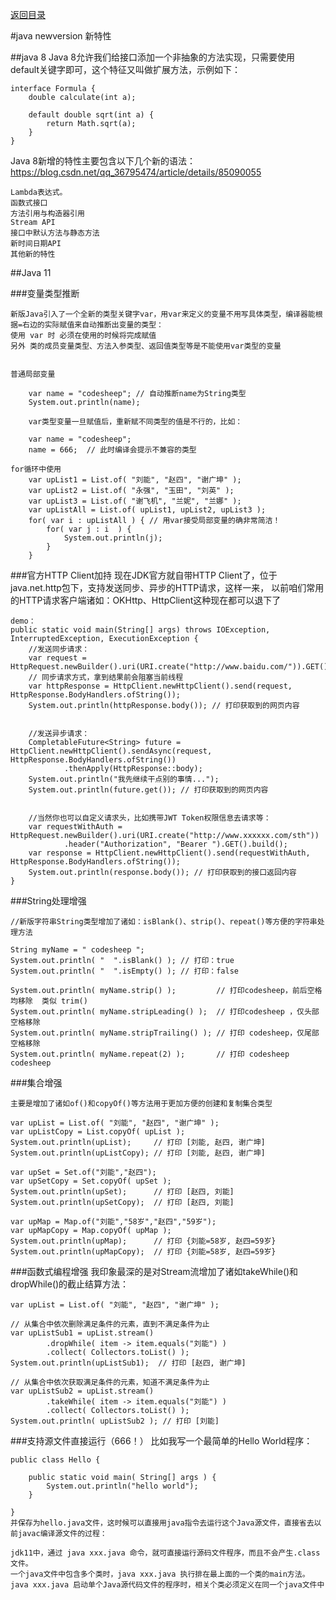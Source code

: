 <p>
    <a href="#" onclick="refreshContent('java')">返回目录</a>
</p>


#java newversion 新特性

##java 8
Java 8允许我们给接口添加一个非抽象的方法实现，只需要使用 default关键字即可，这个特征又叫做扩展方法，示例如下：

    interface Formula {
        double calculate(int a);

        default double sqrt(int a) {
            return Math.sqrt(a);
        }
    }

Java 8新增的特性主要包含以下几个新的语法：
https://blog.csdn.net/qq_36795474/article/details/85090055

    Lambda表达式。
    函数式接口
    方法引用与构造器引用
    Stream API
    接口中默认方法与静态方法
    新时间日期API
    其他新的特性


##Java 11

###变量类型推断

    新版Java引入了一个全新的类型关键字var，用var来定义的变量不用写具体类型，编译器能根据=右边的实际赋值来自动推断出变量的类型：
    使用 var 时 必须在使用的时候将完成赋值
    另外 类的成员变量类型、方法入参类型、返回值类型等是不能使用var类型的变量
    
    
    普通局部变量

        var name = "codesheep"; // 自动推断name为String类型
        System.out.println(name);

        var类型变量一旦赋值后，重新赋不同类型的值是不行的，比如：

        var name = "codesheep";
        name = 666;  // 此时编译会提示不兼容的类型

    for循环中使用
        var upList1 = List.of( "刘能", "赵四", "谢广坤" );
        var upList2 = List.of( "永强", "玉田", "刘英" );
        var upList3 = List.of( "谢飞机", "兰妮", "兰娜" );
        var upListAll = List.of( upList1, upList2, upList3 );
        for( var i : upListAll ) { // 用var接受局部变量的确非常简洁！
            for( var j : i  ) {
                System.out.println(j);
            }
        }
        

###官方HTTP Client加持
    现在JDK官方就自带HTTP Client了，位于java.net.http包下，支持发送同步、异步的HTTP请求，这样一来，
    以前咱们常用的HTTP请求客户端诸如：OKHttp、HttpClient这种现在都可以退下了
    
    demo：
    public static void main(String[] args) throws IOException, InterruptedException, ExecutionException {
        //发送同步请求：
        var request = HttpRequest.newBuilder().uri(URI.create("http://www.baidu.com/")).GET().build();
        // 同步请求方式，拿到结果前会阻塞当前线程
        var httpResponse = HttpClient.newHttpClient().send(request, HttpResponse.BodyHandlers.ofString());
        System.out.println(httpResponse.body()); // 打印获取到的网页内容


        //发送异步请求：
        CompletableFuture<String> future = HttpClient.newHttpClient().sendAsync(request, HttpResponse.BodyHandlers.ofString())
                .thenApply(HttpResponse::body);
        System.out.println("我先继续干点别的事情...");
        System.out.println(future.get()); // 打印获取到的网页内容

        
        //当然你也可以自定义请求头，比如携带JWT Token权限信息去请求等：
        var requestWithAuth = HttpRequest.newBuilder().uri(URI.create("http://www.xxxxxx.com/sth"))
                .header("Authorization", "Bearer ").GET().build();
        var response = HttpClient.newHttpClient().send(requestWithAuth, HttpResponse.BodyHandlers.ofString());
        System.out.println(response.body()); // 打印获取到的接口返回内容
    }
    

###String处理增强
    
    //新版字符串String类型增加了诸如：isBlank()、strip()、repeat()等方便的字符串处理方法

    String myName = " codesheep ";
    System.out.println( "  ".isBlank() ); // 打印：true
    System.out.println( "  ".isEmpty() ); // 打印：false

    System.out.println( myName.strip() );         // 打印codesheep，前后空格均移除  类似 trim()
    System.out.println( myName.stripLeading() );  // 打印codesheep ，仅头部空格移除
    System.out.println( myName.stripTrailing() ); // 打印 codesheep，仅尾部空格移除
    System.out.println( myName.repeat(2) );       // 打印 codesheep  codesheep


###集合增强

    主要是增加了诸如of()和copyOf()等方法用于更加方便的创建和复制集合类型

    var upList = List.of( "刘能", "赵四", "谢广坤" );
    var upListCopy = List.copyOf( upList );
    System.out.println(upList);     // 打印 [刘能, 赵四, 谢广坤]
    System.out.println(upListCopy); // 打印 [刘能, 赵四, 谢广坤]

    var upSet = Set.of("刘能","赵四");
    var upSetCopy = Set.copyOf( upSet );
    System.out.println(upSet);      // 打印 [赵四, 刘能]
    System.out.println(upSetCopy);  // 打印 [赵四, 刘能]

    var upMap = Map.of("刘能","58岁","赵四","59岁");
    var upMapCopy = Map.copyOf( upMap );
    System.out.println(upMap);      // 打印 {刘能=58岁, 赵四=59岁}
    System.out.println(upMapCopy);  // 打印 {刘能=58岁, 赵四=59岁}


###函数式编程增强
    我印象最深的是对Stream流增加了诸如takeWhile()和dropWhile()的截止结算方法：

    var upList = List.of( "刘能", "赵四", "谢广坤" );

    // 从集合中依次删除满足条件的元素，直到不满足条件为止
    var upListSub1 = upList.stream()
            .dropWhile( item -> item.equals("刘能") )
            .collect( Collectors.toList() );
    System.out.println(upListSub1);  // 打印 [赵四, 谢广坤]

    // 从集合中依次获取满足条件的元素，知道不满足条件为止
    var upListSub2 = upList.stream()
            .takeWhile( item -> item.equals("刘能") )
            .collect( Collectors.toList() );
    System.out.println( upListSub2 ); // 打印 [刘能]
    
    
###支持源文件直接运行（666！）
    比如我写一个最简单的Hello World程序：

    public class Hello {
        
        public static void main( String[] args ) {
            System.out.println("hello world");
        }
         
    }
    并保存为hello.java文件，这时候可以直接用java指令去运行这个Java源文件，直接省去以前javac编译源文件的过程：    
    
    jdk11中，通过 java xxx.java 命令，就可直接运行源码文件程序，而且不会产生.class 文件。
    一个java文件中包含多个类时，java xxx.java 执行排在最上面的一个类的main方法。
    java xxx.java 启动单个Java源代码文件的程序时，相关个类必须定义在同一个java文件中
    
    
    
    


